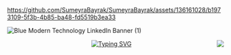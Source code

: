 https://github.com/SumeyraBayrak/SumeyraBayrak/assets/136161028/b1973109-5f3b-4b85-ba48-fd5519b3ea33

![Blue Modern Technology LinkedIn Banner (1)](https://github.com/SumeyraBayrak/SumeyraBayrak/assets/136161028/b1973109-5f3b-4b85-ba48-fd5519b3ea33)

<img align="right" src="https://visitor-badge.laobi.icu/badge?page_id=muffafa.muffafa">
<div align="center">
 <a href="https://github.com/sumeyraBayrak">
  <img src="https://readme-typing-svg.demolab.com?font=Fira+Code&size=28&duration=3000&pause=500&center=true&vCenter=true&width=435&lines=HELLO+THERE!+%F0%9F%91%BE+WELCOME+%F0%9F%99%8B%F0%9F%8F%BB;MY+NAME+IS+MUFFAFA+%F0%9F%98%BC;SUMEYRA+BAYRAK+%F0%9F%A4%93" alt="Typing SVG" />
 </a>
</div>

